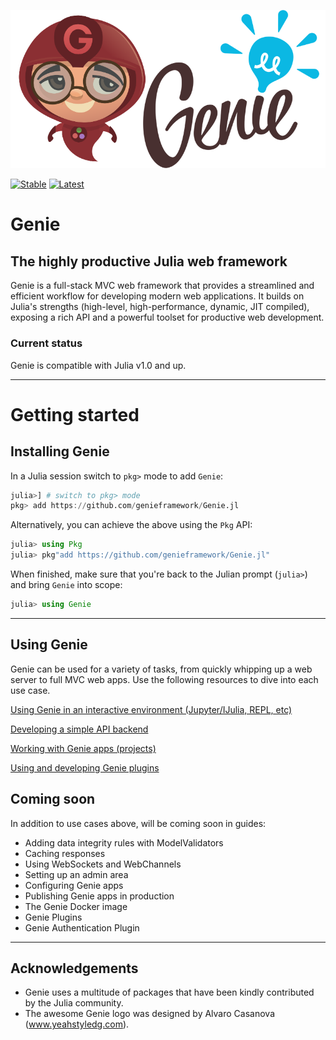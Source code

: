 ![Genie Logo](docs/content/img/genie_logo.png)

[![Stable](https://readthedocs.org/projects/docs/badge/?version=stable)](http://geniejl.readthedocs.io/en/stable/build/)
[![Latest](https://readthedocs.org/projects/docs/badge/?version=latest)](http://geniejl.readthedocs.io/en/latest/build/)

# Genie

## The highly productive Julia web framework

Genie is a full-stack MVC web framework that provides a streamlined and efficient workflow for developing modern web applications. It builds on Julia's strengths (high-level, high-performance, dynamic, JIT compiled), exposing a rich API and a powerful toolset for productive web development.

### Current status

Genie is compatible with Julia v1.0 and up.

---

# Getting started

## Installing Genie

In a Julia session switch to `pkg>` mode to add `Genie`:

```julia
julia>] # switch to pkg> mode
pkg> add https://github.com/genieframework/Genie.jl
```

Alternatively, you can achieve the above using the `Pkg` API:

```julia
julia> using Pkg
julia> pkg"add https://github.com/genieframework/Genie.jl"
```

When finished, make sure that you're back to the Julian prompt (`julia>`)
and bring `Genie` into scope:

```julia
julia> using Genie
```
---

## Using Genie

Genie can be used for a variety of tasks, from quickly whipping up a web server to full MVC web apps. 
Use the following resources to dive into each use case.

[Using Genie in an interactive environment (Jupyter/IJulia, REPL, etc)](docs/content/Interactive_environment.md)

[Developing a simple API backend](docs/content/Simple_API_backend.md)

[Working with Genie apps (projects)](docs/content/Working_with_Genie_apps/index.md)

[Using and developing Genie plugins](/docs/content/Genie_Plugins.md)

## Coming soon

In addition to use cases above, will be coming soon in guides:

- Adding data integrity rules with ModelValidators
- Caching responses
- Using WebSockets and WebChannels
- Setting up an admin area
- Configuring Genie apps
- Publishing Genie apps in production
- The Genie Docker image
- Genie Plugins
- Genie Authentication Plugin

---

## Acknowledgements

* Genie uses a multitude of packages that have been kindly contributed by the Julia community.
* The awesome Genie logo was designed by Alvaro Casanova (www.yeahstyledg.com).
